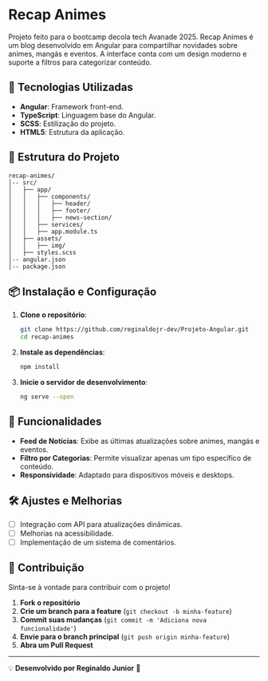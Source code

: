 # Recap Animes

Projeto feito para o bootcamp decola tech Avanade 2025. Recap Animes é um blog desenvolvido em Angular para compartilhar novidades sobre animes, mangás e eventos. A interface conta com um design moderno e suporte a filtros para categorizar conteúdo. 

## 🚀 Tecnologias Utilizadas

- **Angular**: Framework front-end.
- **TypeScript**: Linguagem base do Angular.
- **SCSS**: Estilização do projeto.
- **HTML5**: Estrutura da aplicação.

## 📂 Estrutura do Projeto

```
recap-animes/
│-- src/
│   ├── app/
│   │   ├── components/
│   │   │   ├── header/
│   │   │   ├── footer/
│   │   │   ├── news-section/
│   │   ├── services/
│   │   ├── app.module.ts
│   ├── assets/
│   │   ├── img/
│   ├── styles.scss
│-- angular.json
│-- package.json
```

## 📦 Instalação e Configuração

1. **Clone o repositório**:
   ```sh
   git clone https://github.com/reginaldojr-dev/Projeto-Angular.git
   cd recap-animes
   ```

2. **Instale as dependências**:
   ```sh
   npm install
   ```

3. **Inicie o servidor de desenvolvimento**:
   ```sh
   ng serve --open
   ```

## 🎨 Funcionalidades

- **Feed de Notícias**: Exibe as últimas atualizações sobre animes, mangás e eventos.
- **Filtro por Categorias**: Permite visualizar apenas um tipo específico de conteúdo.
- **Responsividade**: Adaptado para dispositivos móveis e desktops.

## 🛠 Ajustes e Melhorias

- [ ] Integração com API para atualizações dinâmicas.
- [ ] Melhorias na acessibilidade.
- [ ] Implementação de um sistema de comentários.

## 🤝 Contribuição

Sinta-se à vontade para contribuir com o projeto!

1. **Fork o repositório**
2. **Crie um branch para a feature** (`git checkout -b minha-feature`)
3. **Commit suas mudanças** (`git commit -m 'Adiciona nova funcionalidade'`)
4. **Envie para o branch principal** (`git push origin minha-feature`)
5. **Abra um Pull Request**
---

💡 **Desenvolvido por Reginaldo Junior** 🚀